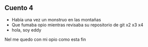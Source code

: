 ## Cuento 4
- Había una vez un monstruo en las montañas
- Que fumaba opio mientras revisaba su repositorio de git 
x2
x3
x4
- hola, soy eddy

Nel me quedo con mi opio como esta
fin
